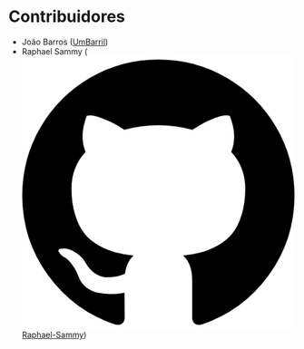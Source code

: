 # Contribuidores

- João Barros ([UmBarril](https://github.com/UmBarril/l))
- Raphael Sammy (![](../imgens/github.png) [Raphael-Sammy](https://github.com/Raphael-Sammy))